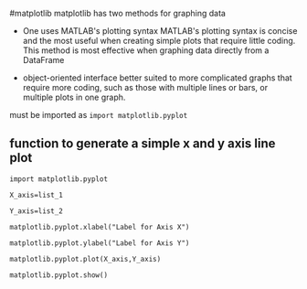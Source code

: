 #matplotlib
matplotlib has two methods for graphing data


- One uses MATLAB's plotting syntax
    MATLAB's plotting syntax is concise and the most useful when 
    creating simple plots that require little coding. This method 
    is most effective when graphing data directly from a DataFrame

- object-oriented interface
    better suited to more complicated graphs that require more 
    coding, such as those with multiple lines or bars, or multiple 
    plots in one graph.

must be imported as `import matplotlib.pyplot`

## function to generate a simple x and y axis line plot

    import matplotlib.pyplot

    X_axis=list_1

    Y_axis=list_2

    matplotlib.pyplot.xlabel("Label for Axis X")

    matplotlib.pyplot.ylabel("Label for Axis Y")

    matplotlib.pyplot.plot(X_axis,Y_axis)

    matplotlib.pyplot.show()

